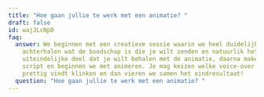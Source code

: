 ```yaml
---
title: "Hoe gaan jullie te werk met een animatie? "
draft: false
id: wajJLcNpD
faq:
  answer: We beginnen met een creatieve sessie waarin we heel duidelijk
    achterhalen wat de boodschap is die je wilt zenden en natuurlik het
    uiteindelijke doel dat je wilt behalen met de animatie, daarna maken we een
    script en beginnen we met animeren. Je mag keizen welke voice-over je
    prettig vindt klinken en dan vieren we samen het eindresultaat!
  question: "Hoe gaan jullie te werk met een animatie? "
---
```

